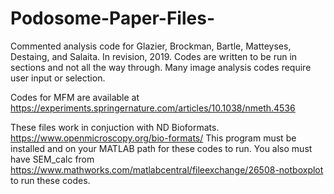 # Podosome-Paper-Files-

Commented analysis code for Glazier, Brockman, Bartle, Matteyses, Destaing, and Salaita. In revision, 2019. 
Codes are written to be run in sections and not all the way through. Many image analysis codes require user input or selection. 

Codes for MFM are available at https://experiments.springernature.com/articles/10.1038/nmeth.4536


These files work in conjuction with ND Bioformats. https://www.openmicroscopy.org/bio-formats/ This program must be installed and on your MATLAB path for these codes to run. 
You also must have SEM_calc from https://www.mathworks.com/matlabcentral/fileexchange/26508-notboxplot to run these codes. 

